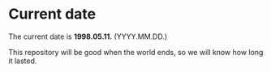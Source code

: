 # Current date

The current date is **1998.05.11.** (YYYY.MM.DD.)

This repository will be good when the world ends, so we will know how long it lasted.